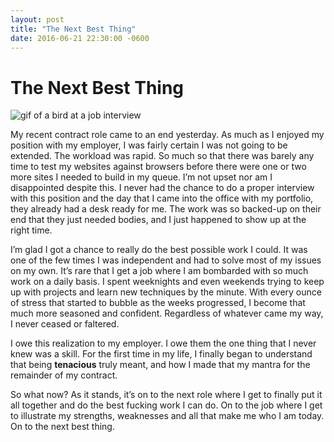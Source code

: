 ```yaml
---
layout: post
title: "The Next Best Thing"
date: 2016-06-21 22:30:00 -0600
---
```


# The Next Best Thing

![gif of a bird at a job interview](http://i.imgur.com/GX9DgUd.gif "Always be Beeping!")

My recent contract role came to an end yesterday. As much as I enjoyed my position with my employer, I was fairly certain I was not going to be extended. The workload was rapid. So much so that there was barely any time to test my websites against browsers before there were one or two more sites I needed to build in my queue. I’m not upset nor am I disappointed despite this. I never had the chance to do a proper interview with this position and the day that I came into the office with my portfolio, they already had a desk ready for me. The work was so backed-up on their end that they just needed bodies, and I just happened to show up at the right time.

I’m glad I got a chance to really do the best possible work I could. It was one of the few times I was independent and had to solve most of my issues on my own. It’s rare that I get a job where I am bombarded with so much work on a daily basis. I spent weeknights and even weekends trying to keep up with projects and learn new techniques by the minute. With every ounce of stress that started to bubble as the weeks progressed, I become that much more seasoned and confident. Regardless of whatever came my way, I never ceased or faltered.

I owe this realization to my employer. I owe them the one thing that I never knew was a skill. For the first time in my life, I finally began to understand that being **tenacious** truly meant, and how I made that my mantra for the remainder of my contract.

So what now? As it stands, it’s on to the next role where I get to finally put it all together and do the best fucking work I can do. On to the job where I get to illustrate my strengths, weaknesses and all that make me who I am today. On to the next best thing.